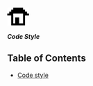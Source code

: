 ![Cryb logo](../.github/cryb.png)

_**Code Style**_

## Table of Contents

* [Code style](STYLE.md)
